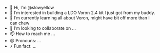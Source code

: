 - 👋 Hi, I’m @slowyellow
- 👀 I’m interested in building a LDO Voron 2.4 kit I just got from my buddy.
- 🌱 I’m currently learning all about Voron, might have bit off more than I can chew
- 💞️ I’m looking to collaborate on ...
- 📫 How to reach me ...
- 😄 Pronouns: ...
- ⚡ Fun fact: ...

<!---
slowyellow/slowyellow is a ✨ special ✨ repository because its `README.md` (this file) appears on your GitHub profile.
You can click the Preview link to take a look at your changes.
--->
